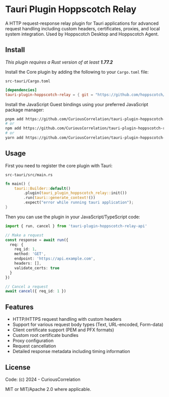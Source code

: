 # Tauri Plugin Hoppscotch Relay

A HTTP request-response relay plugin for Tauri applications for advanced request handling including custom headers, certificates, proxies, and local system integration. Used by Hoppscotch Desktop and Hoppscotch Agent.

## Install

_This plugin requires a Rust version of at least **1.77.2**_

Install the Core plugin by adding the following to your `Cargo.toml` file:

`src-tauri/Cargo.toml`

```toml
[dependencies]
tauri-plugin-hoppscotch-relay = { git = "https://github.com/hoppscotch/tauri-plugin-hoppscotch-relay" }
```

Install the JavaScript Guest bindings using your preferred JavaScript package manager:

```sh
pnpm add https://github.com/CuriousCorrelation/tauri-plugin-hoppscotch-relay
# or 
npm add https://github.com/CuriousCorrelation/tauri-plugin-hoppscotch-relay
# or
yarn add https://github.com/CuriousCorrelation/tauri-plugin-hoppscotch-relay
```

## Usage

First you need to register the core plugin with Tauri:

`src-tauri/src/main.rs`

```rust
fn main() {
    tauri::Builder::default()
        .plugin(tauri_plugin_hoppscotch_relay::init())
        .run(tauri::generate_context!())
        .expect("error while running tauri application");
}
```

Then you can use the plugin in your JavaScript/TypeScript code:

```typescript
import { run, cancel } from 'tauri-plugin-hoppscotch-relay-api'

// Make a request
const response = await run({
  req: {
    req_id: 1,
    method: 'GET',
    endpoint: 'https://api.example.com',
    headers: [],
    validate_certs: true
  }
})

// Cancel a request
await cancel({ req_id: 1 })
```

## Features

- HTTP/HTTPS request handling with custom headers
- Support for various request body types (Text, URL-encoded, Form-data)
- Client certificate support (PEM and PFX formats)
- Custom root certificate bundles
- Proxy configuration
- Request cancellation
- Detailed response metadata including timing information

## License

Code: (c) 2024 - CuriousCorrelation

MIT or MIT/Apache 2.0 where applicable.
